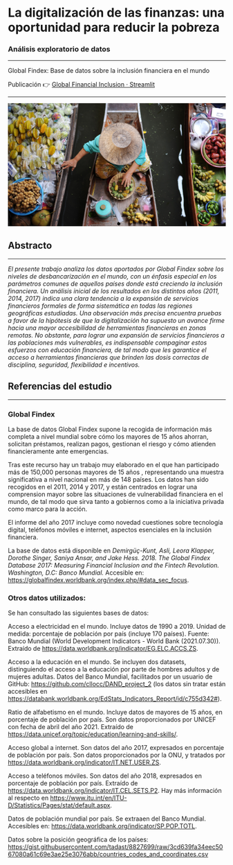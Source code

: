 # La digitalización de las finanzas: una oportunidad para reducir la pobreza

### Análisis exploratorio de datos
----------------------------------------------------------------------------------------------

Global Findex: Base de datos sobre la inclusión financiera en el mundo

Publicación 👉 [Global Financial Inclusion · Streamlit](https://share.streamlit.io/gonzalovf1996/global_financial_inclusion/main/main.py)

----------------------------------------------------------------------------------------------

![imagen portada](imagen/boat-market-marquee-1600x900.jpg)

## Abstracto
----------------------------------------------------------------------------------------------
_El presente trabajo analiza los datos aportados por Global Findex sobre los niveles de desbancarización en el mundo, con un énfasis especial en los parámetros comunes de aquellos países donde está creciendo la inclusión financiera. Un análisis inicial de los resultados en los distintos años (2011, 2014, 2017) indica una clara tendencia a la expansión de servicios financieros formales de forma sistemática en todas las regiones geográficas estudiadas. Una observación más precisa encuentra pruebas a favor de la hipótesis de que la digitalización ha supuesto un avance firme hacia una mayor accesibilidad de herramientas financieras en zonas remotas. No obstante, para lograr una expansión de servicios financieros a las poblaciones más vulnerables, es indispensable compaginar estos esfuerzos con educación financiera, de tal modo que les garantice el acceso a herramientas financieras que brinden las dosis correctas de disciplina, seguridad, flexibilidad e incentivos._


## Referencias del estudio
----------------------------------------------------------------------------------------------

### Global Findex

La base de datos Global Findex supone la recogida de información más completa a nivel mundial sobre cómo los mayores de 15 años ahorran, solicitan préstamos, realizan pagos, gestionan el riesgo y cómo atienden financieramente ante emergencias.

Tras este recurso hay un trabajo muy elaborado en el que han participado más de 150,000 personas mayores de 15 años , representando una muestra significativa a nivel nacional en más de 148 países. Los datos han sido recogidos en el 2011, 2014 y 2017, y están centrados en lograr una comprension mayor sobre las situaciones de vulnerabilidad financiera en el mundo, de tal modo que sirva tanto a gobiernos como a la iniciativa privada como marco para la acción.

El informe del año 2017 incluye como novedad cuestiones sobre tecnología digital, teléfonos móviles e internet, aspectos esenciales en la inclusión financiera.

La base de datos está disponible en _Demirgüç-Kunt, Asli, Leora Klapper, Dorothe Singer, Saniya Ansar, and Jake Hess. 2018. The Global Findex Database 2017: Measuring Financial Inclusion and the Fintech Revolution. Washington, D.C: Banco Mundial._ Accesible en: https://globalfindex.worldbank.org/index.php/#data_sec_focus.


### Otros datos utilizados:

Se han consultado las siguientes bases de datos:

Acceso a electricidad en el mundo. Incluye datos de 1990 a 2019. Unidad de medida: porcentaje de población por país (incluye 170 países). Fuente: Banco Mundial (World Development Indicators - World Bank (2021.07.30)). Extraído de https://data.worldbank.org/indicator/EG.ELC.ACCS.ZS.

Acceso a la educación en el mundo. Se incluyen dos datasets, distinguiendo el acceso a la educación por parte de hombres adultos y de mujeres adultas. Datos del Banco Mundial, facilitados por un usuario de GitHub: https://github.com/cllocc/DAND_project_2 (los datos sin tratar están accesibles en https://databank.worldbank.org/EdStats_Indicators_Report/id/c755d342#).

Ratio de alfabetismo en el mundo. Incluye datos de mayores de 15 años, en porcentaje de población por país. Son datos proporcionados por UNICEF con fecha de abril del año 2021. Extraído de https://data.unicef.org/topic/education/learning-and-skills/.

Acceso global a internet. Son datos del año 2017, expresados en porcentaje de población por país. Son datos proporcionados por la ONU, y tratados por https://data.worldbank.org/indicator/IT.NET.USER.ZS.

Acceso a teléfonos móviles. Son datos del año 2018, expresados en porcentaje de población por país. Extraído de https://data.worldbank.org/indicator/IT.CEL.SETS.P2. Hay más información al respecto en https://www.itu.int/en/ITU-D/Statistics/Pages/stat/default.aspx.

Datos de población mundial por país. Se extraaen del Banco Mundial. Accesibles en: https://data.worldbank.org/indicator/SP.POP.TOTL.

Datos sobre la posición geográfica de los países: https://gist.githubusercontent.com/tadast/8827699/raw/3cd639fa34eec5067080a61c69e3ae25e3076abb/countries_codes_and_coordinates.csv
